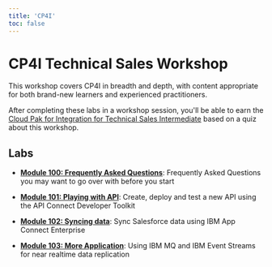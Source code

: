 ```yaml
---
title: 'CP4I'
toc: false
---
```


# CP4I Technical Sales Workshop

This workshop covers CP4I in breadth and depth, with content appropriate for both brand-new learners and experienced practitioners.

After completing these labs in a workshop session, you'll be able to earn the [Cloud Pak for Integration for Technical Sales Intermediate](https://www.credly.com/org/ibm/badge/instana-by-ibm-technical-sales-intermediate) based on a quiz about this workshop.


## Labs

- **[Module 100: Frequently Asked Questions](/cp4i/100)**: Frequently Asked Questions you may want to go over with before you start 

- **[Module 101: Playing with API](/cp4i/101)**: Create, deploy and test a new API using the API Connect Developer Toolkit

- **[Module 102: Syncing data](/cp4i/102)**: Sync Salesforce data using IBM App Connect Enterprise

- **[Module 103: More Application](/cp4i/103)**: Using IBM MQ and IBM Event Streams for near realtime data replication